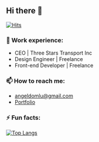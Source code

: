 ## Hi there 👋
[![Hits](https://hits.seeyoufarm.com/api/count/incr/badge.svg?url=https%3A%2F%2Fgithub.com%2FAngek-Dev&count_bg=%233DA6C8&title_bg=%23555555&icon=myspace.svg&icon_color=%23E7E7E7&title=hits&edge_flat=false)](https://github.com/Angek-Dev)
### 👔 Work experience:
- CEO | Three Stars Transport Inc
- Design Engineer | Freelance
- Front-end Developer | Freelance


### 📫 How to reach me:
- angeldomlu@gmail.com
- [Portfolio](angek-dev.vercel.app)

### ⚡ Fun facts:
[![Top Langs](https://github-readme-stats.vercel.app/api/top-langs/?username=Angel-999&layout=compact)](https://github.com/Angel-999)


<!--
**Angel-999/Angel-999** is a ✨ _special_ ✨ repository because its `README.md` (this file) appears on your GitHub profile.

Here are some ideas to get you started:

- 🔭 I’m currently working on ...
- 🌱 I’m currently learning ...
- 👯 I’m looking to collaborate on ...
- 🤔 I’m looking for help with ...
- 💬 Ask me about ...
- 📫 How to reach me: ...
- 😄 Pronouns: ...
- ⚡ Fun fact: ...
-->
